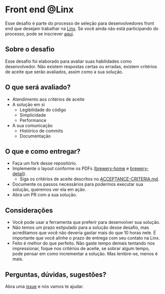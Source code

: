 # Front end @Linx

Esse desafio é parte do processo de seleção para desenvolvedores front end que desejam trabalhar na [Linx](https://www.linx.com.br). Se você ainda não está participando do processo, pode se inscrever [aqui](https://linx.recruiterbox.com/jobs/fk0qa7e/).

## Sobre o desafio

Esse desafio foi elaborado para avaliar suas habilidades como desenvolvedor. Não existem respostas certas ou erradas, existem critérios de aceite que serão avaliados, assim como a sua solução.

## O que será avaliado?

- Atendimento aos critérios de aceite
- A solução em si
  - Legibilidade do código
  - Simplicidade
  - Performance
- A sua comunicação
  - Histórico de commits
  - Documentação

## O que e como entregar?

- Faça um fork desse repositório.
- Implemente o layout conforme os PDFs ([brewery-home](brewery-home.pdf) e [brewery-detail](brewery-detail.pdf)).
  - Siga os critérios de aceite descritos no [ACCEPTANCE-CRITERIA.md](ACCEPTANCE-CRITERIA.md).
- Documente os passos necessários para podermos executar sua solução, queremos ver ela em ação.
- Abra um PR com a sua solução.

## Considerações

- Você pode usar a ferramenta que preferir para desenvolver sua solução.
- Não temos um prazo estipulado para a solução desse desafio, mas acreditamos que você não deveria gastar mais do que 10 horas nele. É importante que você alinhe o prazo de entrega com seu contato na Linx.
- Feito é melhor do que perfeito. Não gaste tempo demais tentando nos impressionar, foque nos critérios de aceite, se sobrar algum tempo, pode pensar em como incrementar a solução. Mas lembre-se, menos é mais.

## Perguntas, dúvidas, sugestões?

Abra uma [issue](https://github.com/chaordic/desafio-frontend/issue/new) e nós vamos te ajudar.
